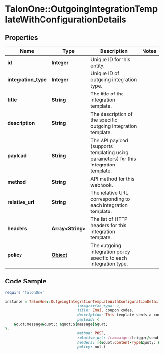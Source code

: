 # TalonOne::OutgoingIntegrationTemplateWithConfigurationDetails

## Properties

Name | Type | Description | Notes
------------ | ------------- | ------------- | -------------
**id** | **Integer** | Unique ID for this entity. | 
**integration_type** | **Integer** | Unique ID of outgoing integration type. | 
**title** | **String** | The title of the integration template. | 
**description** | **String** | The description of the specific outgoing integration template. | 
**payload** | **String** | The API payload (supports templating using parameters) for this integration template. | 
**method** | **String** | API method for this webhook. | 
**relative_url** | **String** | The relative URL corresponding to each integration template. | 
**headers** | **Array&lt;String&gt;** | The list of HTTP headers for this integration template. | 
**policy** | [**Object**](.md) | The outgoing integration policy specific to each integration type. | 

## Code Sample

```ruby
require 'TalonOne'

instance = TalonOne::OutgoingIntegrationTemplateWithConfigurationDetails.new(id: 6,
                                 integration_type: 2,
                                 title: Email coupon codes,
                                 description: This template sends a coupon code to the specified audience by email.,
                                 payload: {
	&quot;message&quot;: &quot;${message}&quot;
},
                                 method: POST,
                                 relative_url: /campaigns/trigger/send,
                                 headers: [{&quot;Content-Type&quot;: &quot;application/json&quot;}],
                                 policy: null)
```


